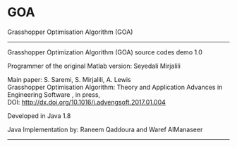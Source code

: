 # GOA
Grasshopper Optimisation Algorithm (GOA) 
_________________________________________________________________________
Grasshopper Optimization Algorithm (GOA) source codes demo 1.0         

Programmer of the original Matlab version: Seyedali Mirjalili          
                                                                         
Main paper: S. Saremi, S. Mirjalili, A. Lewis                          
             Grasshopper Optimisation Algorithm: Theory and Application 
             Advances in Engineering Software , in press,              
             DOI: http://dx.doi.org/10.1016/j.advengsoft.2017.01.004   
                                                                       
Developed in Java 1.8                                                  
                                                                       
Java Implementation by: Raneem Qaddoura and Waref AlManaseer           
_________________________________________________________________________
